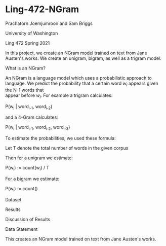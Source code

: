 # Ling-472-NGram

Prachatorn Joemjumroon and Sam Briggs

University of Washington

Ling 472 Spring 2021

In this project, we create an NGram model trained on text from Jane Austen's works. 
We create an unigram, bigram, as well as a trigram model.

What is an NGram?

An NGram is a language model which uses a probabilistic approach to language.
We predict the probability that a certain word *w<sub>i* appears given the N-1 words that  
appear before *w<sub>i*.
For example a trigram calculates:

P(w<sub>i</sub> | word<sub>i-1</sub>, word<sub>i-2</sub>)

and a 4-Gram calculates:

P(w<sub>i</sub> | word<sub>i-1</sub>, word<sub>i-2</sub>, word<sub>i-3</sub>)


To estimate the probabilities, we used these formula:

Let T denote the total number of words in the given corpus

Then for a unigram we estimate:

P(w<sub>i</sub>) := count(w<sub>i</sub>) / T

For a bigram we estimate:

P(w<sub>i</sub>) := count()

Dataset

Results

Discussion of Results

Data Statement

This creates an NGram model trained on text from Jane Austen's works.


